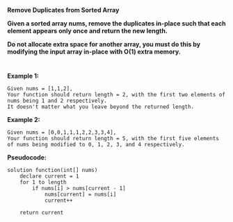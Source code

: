 **Remove Duplicates from Sorted Array**

**Given a sorted array nums, remove the duplicates in-place such that each element appears only once and return the new length.**

**Do not allocate extra space for another array, you must do this by modifying the input array in-place with O(1) extra memory.**
#
**Example 1:**

    Given nums = [1,1,2],
    Your function should return length = 2, with the first two elements of nums being 1 and 2 respectively.
    It doesn't matter what you leave beyond the returned length.

**Example 2:**

    Given nums = [0,0,1,1,1,2,2,3,3,4],
    Your function should return length = 5, with the first five elements of nums being modified to 0, 1, 2, 3, and 4 respectively.

**Pseudocode:**
```fake_code
solution function(int[] nums)
    declare current = 1
    for 1 to length
        if nums[i] > nums[current - 1]
            nums[current] = nums[i]
            current++
    
    return current